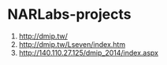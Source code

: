 # NARLabs-projects
1. http://dmip.tw/
2. http://dmip.tw/Lseven/index.htm
3. http://140.110.27.125/dmip_2014/index.aspx
